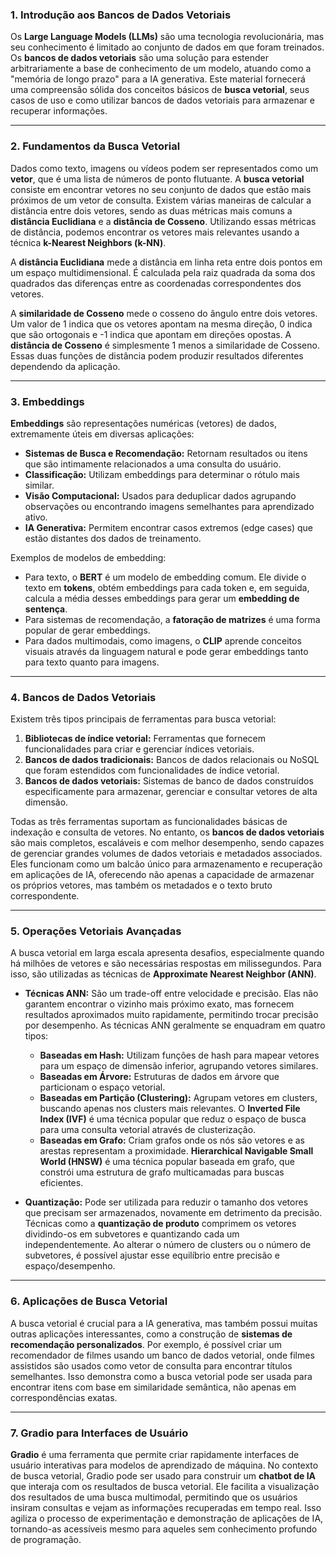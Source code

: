 ### 1. Introdução aos Bancos de Dados Vetoriais

Os **Large Language Models (LLMs)** são uma tecnologia revolucionária, mas seu conhecimento é limitado ao conjunto de dados em que foram treinados. Os **bancos de dados vetoriais** são uma solução para estender arbitrariamente a base de conhecimento de um modelo, atuando como a "memória de longo prazo" para a IA generativa. Este material fornecerá uma compreensão sólida dos conceitos básicos de **busca vetorial**, seus casos de uso e como utilizar bancos de dados vetoriais para armazenar e recuperar informações.

---
### 2. Fundamentos da Busca Vetorial

Dados como texto, imagens ou vídeos podem ser representados como um **vetor**, que é uma lista de números de ponto flutuante. A **busca vetorial** consiste em encontrar vetores no seu conjunto de dados que estão mais próximos de um vetor de consulta. Existem várias maneiras de calcular a distância entre dois vetores, sendo as duas métricas mais comuns a **distância Euclidiana** e a **distância de Cosseno**. Utilizando essas métricas de distância, podemos encontrar os vetores mais relevantes usando a técnica **k-Nearest Neighbors (k-NN)**.

A **distância Euclidiana** mede a distância em linha reta entre dois pontos em um espaço multidimensional. É calculada pela raiz quadrada da soma dos quadrados das diferenças entre as coordenadas correspondentes dos vetores.

A **similaridade de Cosseno** mede o cosseno do ângulo entre dois vetores. Um valor de 1 indica que os vetores apontam na mesma direção, 0 indica que são ortogonais e -1 indica que apontam em direções opostas. A **distância de Cosseno** é simplesmente 1 menos a similaridade de Cosseno. Essas duas funções de distância podem produzir resultados diferentes dependendo da aplicação.

---
### 3. Embeddings

**Embeddings** são representações numéricas (vetores) de dados, extremamente úteis em diversas aplicações:

* **Sistemas de Busca e Recomendação:** Retornam resultados ou itens que são intimamente relacionados a uma consulta do usuário.
* **Classificação:** Utilizam embeddings para determinar o rótulo mais similar.
* **Visão Computacional:** Usados para deduplicar dados agrupando observações ou encontrando imagens semelhantes para aprendizado ativo.
* **IA Generativa:** Permitem encontrar casos extremos (edge cases) que estão distantes dos dados de treinamento.

Exemplos de modelos de embedding:

* Para texto, o **BERT** é um modelo de embedding comum. Ele divide o texto em **tokens**, obtém embeddings para cada token e, em seguida, calcula a média desses embeddings para gerar um **embedding de sentença**.
* Para sistemas de recomendação, a **fatoração de matrizes** é uma forma popular de gerar embeddings.
* Para dados multimodais, como imagens, o **CLIP** aprende conceitos visuais através da linguagem natural e pode gerar embeddings tanto para texto quanto para imagens.

---
### 4. Bancos de Dados Vetoriais

Existem três tipos principais de ferramentas para busca vetorial:

1.  **Bibliotecas de índice vetorial:** Ferramentas que fornecem funcionalidades para criar e gerenciar índices vetoriais.
2.  **Bancos de dados tradicionais:** Bancos de dados relacionais ou NoSQL que foram estendidos com funcionalidades de índice vetorial.
3.  **Bancos de dados vetoriais:** Sistemas de banco de dados construídos especificamente para armazenar, gerenciar e consultar vetores de alta dimensão.

Todas as três ferramentas suportam as funcionalidades básicas de indexação e consulta de vetores. No entanto, os **bancos de dados vetoriais** são mais completos, escaláveis e com melhor desempenho, sendo capazes de gerenciar grandes volumes de dados vetoriais e metadados associados. Eles funcionam como um balcão único para armazenamento e recuperação em aplicações de IA, oferecendo não apenas a capacidade de armazenar os próprios vetores, mas também os metadados e o texto bruto correspondente.

---
### 5. Operações Vetoriais Avançadas

A busca vetorial em larga escala apresenta desafios, especialmente quando há milhões de vetores e são necessárias respostas em milissegundos. Para isso, são utilizadas as técnicas de **Approximate Nearest Neighbor (ANN)**.

* **Técnicas ANN:** São um trade-off entre velocidade e precisão. Elas não garantem encontrar o vizinho mais próximo exato, mas fornecem resultados aproximados muito rapidamente, permitindo trocar precisão por desempenho. As técnicas ANN geralmente se enquadram em quatro tipos:
    * **Baseadas em Hash:** Utilizam funções de hash para mapear vetores para um espaço de dimensão inferior, agrupando vetores similares.
    * **Baseadas em Árvore:** Estruturas de dados em árvore que particionam o espaço vetorial.
    * **Baseadas em Partição (Clustering):** Agrupam vetores em clusters, buscando apenas nos clusters mais relevantes. O **Inverted File Index (IVF)** é uma técnica popular que reduz o espaço de busca para uma consulta vetorial através de clusterização.
    * **Baseadas em Grafo:** Criam grafos onde os nós são vetores e as arestas representam a proximidade. **Hierarchical Navigable Small World (HNSW)** é uma técnica popular baseada em grafo, que constrói uma estrutura de grafo multicamadas para buscas eficientes.

* **Quantização:** Pode ser utilizada para reduzir o tamanho dos vetores que precisam ser armazenados, novamente em detrimento da precisão. Técnicas como a **quantização de produto** comprimem os vetores dividindo-os em subvetores e quantizando cada um independentemente. Ao alterar o número de clusters ou o número de subvetores, é possível ajustar esse equilíbrio entre precisão e espaço/desempenho.

---
### 6. Aplicações de Busca Vetorial

A busca vetorial é crucial para a IA generativa, mas também possui muitas outras aplicações interessantes, como a construção de **sistemas de recomendação personalizados**. Por exemplo, é possível criar um recomendador de filmes usando um banco de dados vetorial, onde filmes assistidos são usados como vetor de consulta para encontrar títulos semelhantes. Isso demonstra como a busca vetorial pode ser usada para encontrar itens com base em similaridade semântica, não apenas em correspondências exatas.

---
### 7. Gradio para Interfaces de Usuário

**Gradio** é uma ferramenta que permite criar rapidamente interfaces de usuário interativas para modelos de aprendizado de máquina. No contexto de busca vetorial, Gradio pode ser usado para construir um **chatbot de IA** que interaja com os resultados de busca vetorial. Ele facilita a visualização dos resultados de uma busca multimodal, permitindo que os usuários insiram consultas e vejam as informações recuperadas em tempo real. Isso agiliza o processo de experimentação e demonstração de aplicações de IA, tornando-as acessíveis mesmo para aqueles sem conhecimento profundo de programação.